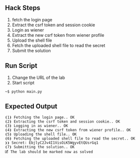 ## Hack Steps

1. fetch the login page
2. Extract the csrf token and session cookie
3. Login as wiener
4. Extract the new csrf token from wiener profile
5. Upload the shell file
6. Fetch the uploaded shell file to read the secret
7. Submit the solution 


## Run Script

1. Change the URL of the lab
2. Start script

```
~$ python main.py
```

## Expected Output

```
⦗1⦘ Fetching the login page.. OK
⦗2⦘ Extracting the csrf token and session cookie.. OK
⦗3⦘ Logging in as wiener.. OK
⦗4⦘ Extracting the new csrf token from wiener profile.. OK
⦗5⦘ Uploading the shell file.. OK
⦗6⦘ Fetching the uploaded shell file to read the secret.. OK
❯❯ Secret: EbjlyC2Jv4I1VisOiK5WgyvEtQUsrGq1
⦗7⦘ Submitting the solution.. OK
🗹 The lab should be marked now as solved
```
